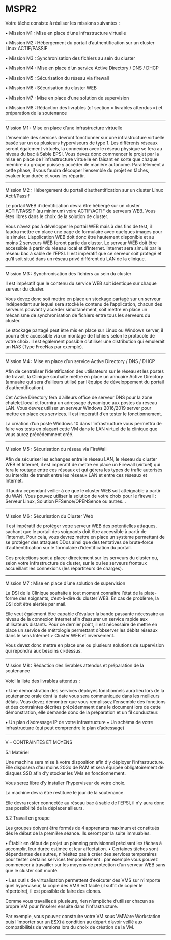 # MSPR2

 Votre tâche consiste à réaliser les missions suivantes :
 
• Mission M1 : Mise en place d’une infrastructure virtuelle

• Mission M2 : Hébergement du portail d’authentification sur un cluster Linux ACTIF/PASSIF

• Mission M3 : Synchronisation des fichiers au sein du cluster

• Mission M4 : Mise en place d’un service Active Directory / DNS / DHCP

• Mission M5 : Sécurisation du réseau via firewall

• Mission M6 : Sécurisation du cluster WEB

• Mission M7 : Mise en place d’une solution de supervision

• Mission M8 : Rédaction des livrables (cf section « livrables attendus ») et préparation de la soutenance

---------------------------------------------------------------------------------------------------------------------------------------

Mission M1 : Mise en place d’une infrastructure virtuelle

L’ensemble des services devront fonctionner sur une infrastructure virtuelle basée sur un ou plusieurs hyperviseurs de type 1.
Les différents réseaux seront également virtuels, la connexion avec le réseau physique se fera au niveau du bac à Sable EPSI.
Vous devez donc commencer le projet par la mise en place de l’infrastructure virtuelle en faisant en sorte que chaque membre du groupe puisse y accéder de manière autonome. Parallèlement à cette phase, il vous faudra découper l’ensemble du projet en tâches, évaluer leur durée et vous les répartir.

---------------------------------------------------------------------------------------------------------------------------------------

Mission M2 : Hébergement du portail d’authentification sur un cluster Linux Actif/Passif

Le portail WEB d’identification devra être hébergé sur un cluster ACTIF/PASSIF (au minimum) voire ACTIF/ACTIF de serveurs WEB.
Vous êtes libres dans le choix de la solution de cluster.

Vous n’avez pas à développer le portail WEB mais à des fins de test, il faudra mettre en place une page de formulaire avec quelques images pour le simuler. L’application WEB doit donc être hautement disponible et au moins 2 serveurs WEB feront partie du cluster.
Le serveur WEB doit être accessible à partir du réseau local et d’Internet. Internet sera simulé par le réseau bac à sable de l’EPSI. Il est impératif que ce serveur soit protégé et qu’il soit situé dans un réseau privé différent du LAN de la clinique.

---------------------------------------------------------------------------------------------------------------------------------------

Mission M3 : Synchronisation des fichiers au sein du cluster

Il est impératif que le contenu du service WEB soit identique sur chaque serveur du cluster.

Vous devez donc soit mettre en place un stockage partagé sur un serveur indépendant sur lequel sera stocké le contenu de l’application, chacun des serveurs pouvant y accéder simultanément, soit mettre en place un mécanisme de synchronisation de fichiers entre tous les serveurs du cluster.

Le stockage partagé peut être mis en place sur Linux ou Windows server, il pourra être accessible via un montage de fichiers selon le protocole de votre choix. Il est également possible d’utiliser une distribution qui émulerait un NAS (Type FreeNas par exemple).

---------------------------------------------------------------------------------------------------------------------------------------

Mission M4 : Mise en place d’un service Active Directory / DNS / DHCP

Afin de centraliser l’identification des utilisateurs sur le réseau et les postes de travail, la Clinique souhaite mettre en place un annuaire Active Directory (annuaire qui sera d’ailleurs utilisé par l’équipe de développement du portail d’authentification).

Cet Active Directory fera d’ailleurs office de serveur DNS pour la zone chatelet.local et fournira un adressage dynamique aux postes du réseau LAN.
Vous devrez utiliser un serveur Windows 2016/2019 server pour mettre en place ces services. Il est impératif d’en tester le fonctionnement.

La création d’un poste Windows 10 dans l’infrastructure vous permettra de faire vos tests en plaçant cette VM dans le LAN virtuel de la clinique que vous aurez précédemment créé.

---------------------------------------------------------------------------------------------------------------------------------------

Mission M5 : Sécurisation du réseau via FireWall

Afin de sécuriser les échanges entre le réseau LAN, le réseau du cluster WEB et Internet, il est impératif de mettre en place un Firewall (virtuel) qui fera le routage entre ces réseaux et qui gèrera les types de trafic autorisés ou interdits de transit entre les réseaux LAN et entre ces réseaux et Internet.

Il faudra cependant veiller à ce que le cluster WEB soit atteignable à partir du WAN.
Vous pouvez utiliser la solution de votre choix pour le firewall : Serveur Linux, Solution PFSence/OPENSence ou autres…

---------------------------------------------------------------------------------------------------------------------------------------

Mission M6 : Sécurisation du Cluster Web

Il est impératif de protéger votre serveur WEB des potentielles attaques, sachant que le portail des soignants doit être accessible à partir de l’Internet.
Pour cela, vous devrez mettre en place un système permettant de se protéger des attaques DDos ainsi que des tentatives de brute-force d’authentification sur le formulaire d’identification du portail.

Ces protections sont à placer directement sur les serveurs du cluster ou, selon votre infrastructure de cluster, sur le ou les serveurs frontaux accueillant les connexions (les répartiteurs de charges).

---------------------------------------------------------------------------------------------------------------------------------------

Mission M7 : Mise en place d’une solution de supervision

La DSI de la Clinique souhaite à tout moment connaitre l’état de la plate-forme des soignants, c’est-à-dire du cluster WEB. En cas de problème, la DSI doit être alertée par mail.

Elle veut également être capable d’évaluer la bande passante nécessaire au niveau de la connexion Internet afin d’assurer un service rapide aux utilisateurs distants.
Pour ce dernier point, il est nécessaire de mettre en place un service de métrologie permettant d’observer les débits réseaux dans le sens Internet > Cluster WEB et inversement.

Vous devez donc mettre en place une ou plusieurs solutions de supervision qui répondra aux besoins ci-dessus.

---------------------------------------------------------------------------------------------------------------------------------------

Mission M8 : Rédaction des livrables attendus et préparation de la soutenance

Voici la liste des livrables attendus :

• Une démonstration des services déployés fonctionnels aura lieu lors de la soutenance orale dont la date vous sera communiquée dans les meilleurs délais.
Vous devez démontrer que vous remplissez l’ensemble des fonctions et des contraintes décrites précédemment dans le document lors de cette démonstration, elle demande donc de la préparation et un fil conducteur.

• Un plan d’adressage IP de votre infrastructure
• Un schéma de votre infrastructure (qui peut comprendre le plan d’adressage)

---------------------------------------------------------------------------------------------------------------------------------------

V – CONTRAINTES ET MOYENS

5.1 Matériel

Une machine sera mise à votre disposition afin d’y déployer l’infrastructure. Elle disposera d’au moins 20Go de RAM et sera équipée obligatoirement de disques SSD afin d’y stocker les VMs en fonctionnement.

Vous serez libre d’y installer l’hyperviseur de votre choix.

La machine devra être restituée le jour de la soutenance.

Elle devra rester connectée au réseau bac à sable de l’EPSI, il n’y aura donc pas possibilité de la déplacer ailleurs.


5.2 Travail en groupe

Les groupes doivent être formés de 4 apprenants maximum et constitués dès le début de la première séance. Ils seront par la suite immuables.

• Établir en début de projet un planning prévisionnel précisant les tâches à accomplir, leur durée estimée et leur affectation.
• Certaines tâches sont dépendantes des autres, n’hésitez pas à créer des services temporaires pour tester certains services temporairement : par exemple vous pouvez commencer à travailler sur les moyens de protection d’un serveur WEB sans que le cluster soit monté.

• Les outils de virtualisation permettent d’exécuter des VMS sur n’importe quel hyperviseur, la copie des VMS est facile (il suffit de copier le répertoire), il est possible de faire des clones.

Comme vous travaillez à plusieurs, rien n’empêche d’utiliser chacun sa propre VM pour l’insérer ensuite dans l’infrastructure.

Par exemple, vous pouvez construire votre VM sous VMWare Workstation puis l’importer sur un ESXi à condition au départ d’avoir veillé aux compatibilités de versions lors du choix de création de la VM.

---------------------------------------------------------------------------------------------------------------------------------------
